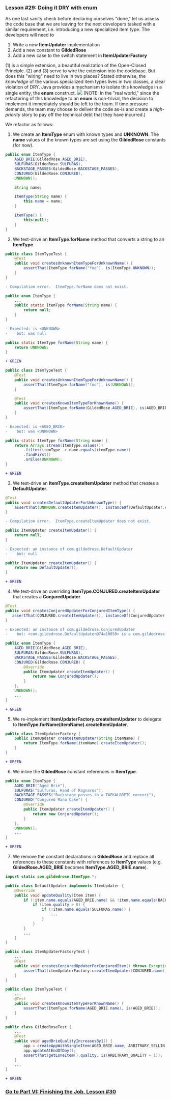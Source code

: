 ### Lesson #29: Doing it DRY with enum
As one last sanity check before declaring ourselves "done," let us assess the code base that we are leaving for the next developers tasked with a similar requirement, i.e. introducing a new specialized item type.  The developers will need to 
1. Write a new **ItemUpdater** implementation
2. Add a new constant to **GildedRose**
3. Add a new case to the switch statement in **ItemUpdaterFactory**

(1) is a simple extension, a beautiful realization of the Open-Closed Principle.  (2) and (3) serve to wire the
extension into the codebase.  But does this "wiring" need to live in two places?  Stated otherwise, the *knowledge* of
the various specialized item types lives in two classes, a clear violation of DRY.  Java provides a mechanism to isolate
this knowledge in a single entity, the **enum** construct.
![](https://github.com/d215steinberg/GildedRose-Java/blob/Lesson%2329/images/Lesson%20%2329.png)
(NOTE:  In the "real world," since the refactoring of this knowledge to an **enum** is non-trivial, the decision to
implement it immediately should be left to the team.  If time pressure demands, the team may choose to deliver the code
as-is and create a *high-priority* story to pay off the technical debt that they have incurred.)

We refactor as follows:
1. We create an **ItemType** enum with known types and **UNKNOWN**.  The **name** values of the known types are set using the **GildedRose** constants (for now).
```java
public enum ItemType {
    AGED_BRIE(GildedRose.AGED_BRIE),
    SULFURAS(GildedRose.SULFURAS),
    BACKSTAGE_PASSES(GildedRose.BACKSTAGE_PASSES),
    CONJURED(GildedRose.CONJURED),
    UNKNOWN();

    String name;

    ItemType(String name) {
        this.name = name;
    }

    ItemType() {
        this(null);
    }
}
 ```
2. We test-drive an **ItemType.forName** method that converts a string to an **ItemType**.
```java
public class ItemTypeTest {
    @Test
    public void createsUnknownItemTypeForUnknownName() {
        assertThat(ItemType.forName("foo"), is(ItemType.UNKNOWN));
    }
}
 ```
```diff
- Compilation error.  ItemType.forName does not exist.
```
```java
public enum ItemType {
    ...
    public static ItemType forName(String name) {
        return null;
    }
}    
```
```diff
- Expected: is <UNKNOWN>
-    but: was null
```
```java
public static ItemType forName(String name) {
    return UNKNOWN;
}
```
```diff
+ GREEN
```
```java
public class ItemTypeTest {
    @Test
    public void createsUnknownItemTypeForUnknownName() {
        assertThat(ItemType.forName("foo"), is(UNKNOWN));
    }

    @Test
    public void createsKnownItemTypeForKnownName() {
        assertThat(ItemType.forName(GildedRose.AGED_BRIE), is(AGED_BRIE));
    }
}
```
```diff
- Expected: is <AGED_BRIE>
-    but: was <UNKNOWN>
```
```java
public static ItemType forName(String name) {
    return Arrays.stream(ItemType.values())
        .filter(itemType -> name.equals(itemType.name))
        .findFirst()
        .orElse(UNKNOWN);
}
```
```diff
+ GREEN
```
3. We test-drive an **ItemType.createItemUpdater** method that creates a **DefaultUpdater**.
```java
@Test
public void createsDefaultUpdaterForUnknownType() {
    assertThat(UNKNOWN.createItemUpdater(), instanceOf(DefaultUpdater.class));
}
```
```diff
- Compilation error.  ItemType.createItemUpdater does not exist.
```
```java
public ItemUpdater createItemUpdater() {
    return null;
}
```
```diff
- Expected: an instance of com.gildedrose.DefaultUpdater
-    but: null
```
```java
public ItemUpdater createItemUpdater() {
    return new DefaultUpdater();
}
```
```diff
+ GREEN
```
4. We test-drive an overriding **ItemType.CONJURED.createItemUpdater** that creates a **ConjuredUpdater**.
```java
@Test
public void createsConjuredUpdaterForConjuredItemType() {
   assertThat(CONJURED.createItemUpdater(), instanceOf(ConjuredUpdater.class));
}
```
```diff
- Expected: an instance of com.gildedrose.ConjuredUpdater
-    but: <com.gildedrose.DefaultUpdater@74a10858> is a com.gildedrose.DefaultUpdater
```
```java
public enum ItemType {
    AGED_BRIE(GildedRose.AGED_BRIE),
    SULFURAS(GildedRose.SULFURAS),
    BACKSTAGE_PASSES(GildedRose.BACKSTAGE_PASSES),
    CONJURED(GildedRose.CONJURED) {
        @Override
        public ItemUpdater createItemUpdater() {
            return new ConjuredUpdater();
        }
    },
    UNKNOWN();
    ...
}
```
```diff
+ GREEN
```
5. We re-implement **ItemUpdaterFactory.createItemUpdater** to delegate to **ItemType.forName(itemName).createItemUpdater**.
```java
public class ItemUpdaterFactory {
    public ItemUpdater createItemUpdater(String itemName) {
        return ItemType.forName(itemName).createItemUpdater();
    }
}
```
```diff
+ GREEN
```
6. We inline the **GildedRose** constant references in **ItemType**.
```java
public enum ItemType {
    AGED_BRIE("Aged Brie"),
    SULFURAS("Sulfuras, Hand of Ragnaros"),
    BACKSTAGE_PASSES("Backstage passes to a TAFKAL80ETC concert"),
    CONJURED("Conjured Mana Cake") {
        @Override
        public ItemUpdater createItemUpdater() {
            return new ConjuredUpdater();
        }
    },
    UNKNOWN();
    ...
}
```
```diff
+ GREEN
```
7. We remove the constant declarations in **GildedRose** and replace all references to these constants with references to **ItemType** values (e.g. **GildedRose.AGED_BRIE** becomes **ItemType.AGED_BRIE.name**).
```java
import static com.gildedrose.ItemType.*;

public class DefaultUpdater implements ItemUpdater {
    @Override
    public void updateQuality(Item item) {
        if (!item.name.equals(AGED_BRIE.name) && !item.name.equals(BACKSTAGE_PASSES.name)) {
            if (item.quality > 0) {
                if (!item.name.equals(SULFURAS.name)) {
                    ...
                }
            }
        }
        ...
    }
}
```
```java
public class ItemUpdaterFactoryTest {
    ...
    @Test
    public void createsConjuredUpdaterForConjuredItem() throws Exception {
        assertThat(itemUpdaterFactory.createItemUpdater(CONJURED.name), instanceOf(ConjuredUpdater.class));
    }
}
```
```java
public class ItemTypeTest {
    ...
    @Test
    public void createsKnownItemTypeForKnownName() {
        assertThat(ItemType.forName(AGED_BRIE.name), is(AGED_BRIE));
    }
}
```
```java
public class GildedRoseTest {
    ...
    @Test
    public void agedBrieQualityIncreasesBy1() {
        app = createAppWithSingleItem(AGED_BRIE.name, ARBITRARY_SELLIN, ARBITRARY_QUALITY);
        app.updateAtEndOfDay();
        assertThat(getLoneItem().quality, is(ARBITRARY_QUALITY + 1));
    }
    ...
}
```
```diff
+ GREEN
```

### [Go to Part VI: Finishing the Job, Lesson #30](https://github.com/d215steinberg/GildedRose-Java/tree/Lesson%2330)
